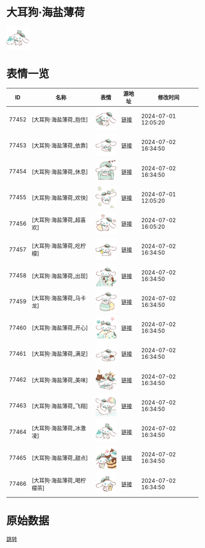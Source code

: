 # 大耳狗·海盐薄荷

<img src="./cover.png" height="60" alt="cover" />

# 表情一览

|ID|名称|表情|源地址|修改时间|
|----|----|----|----|----|
|77452|[大耳狗·海盐薄荷_抱住]|<img src="./pic/077452_%5B大耳狗·海盐薄荷_抱住%5D.png" height="60" alt="抱住"/>|[链接](https://i0.hdslb.com/bfs/garb/2ade412490be8e56fc12f144dc40e736dd8c5e68.png)|2024-07-01 12:05:20|
|77453|[大耳狗·海盐薄荷_依靠]|<img src="./pic/077453_%5B大耳狗·海盐薄荷_依靠%5D.png" height="60" alt="依靠"/>|[链接](https://i0.hdslb.com/bfs/garb/da64e08bfad07a5510734c58784aa739b7d23263.png)|2024-07-02 16:34:50|
|77454|[大耳狗·海盐薄荷_休息]|<img src="./pic/077454_%5B大耳狗·海盐薄荷_休息%5D.png" height="60" alt="休息"/>|[链接](https://i0.hdslb.com/bfs/garb/6d402a42d438f03714ebb94866eb4f28738d0099.png)|2024-07-02 16:34:50|
|77455|[大耳狗·海盐薄荷_欢快]|<img src="./pic/077455_%5B大耳狗·海盐薄荷_欢快%5D.png" height="60" alt="欢快"/>|[链接](https://i0.hdslb.com/bfs/garb/cf0ecf66e02f75562b4adbfa95fa8951cb97282b.png)|2024-07-01 12:05:20|
|77456|[大耳狗·海盐薄荷_超喜欢]|<img src="./pic/077456_%5B大耳狗·海盐薄荷_超喜欢%5D.png" height="60" alt="超喜欢"/>|[链接](https://i0.hdslb.com/bfs/garb/83a799746b37f3b401524268cc64b7be71188065.png)|2024-07-02 16:05:20|
|77457|[大耳狗·海盐薄荷_吃柠檬]|<img src="./pic/077457_%5B大耳狗·海盐薄荷_吃柠檬%5D.png" height="60" alt="吃柠檬"/>|[链接](https://i0.hdslb.com/bfs/garb/bcc8b5d7660e8be0bac7aa601c412b515f66ad3a.png)|2024-07-02 16:34:50|
|77458|[大耳狗·海盐薄荷_出现]|<img src="./pic/077458_%5B大耳狗·海盐薄荷_出现%5D.png" height="60" alt="出现"/>|[链接](https://i0.hdslb.com/bfs/garb/9e6d35541bd13c3ada9ad1f66ba7ee113c43836c.png)|2024-07-02 16:34:50|
|77459|[大耳狗·海盐薄荷_马卡龙]|<img src="./pic/077459_%5B大耳狗·海盐薄荷_马卡龙%5D.png" height="60" alt="马卡龙"/>|[链接](https://i0.hdslb.com/bfs/garb/01984107f88db4cad644c5ef2d25ec0e9eabd652.png)|2024-07-02 16:34:50|
|77460|[大耳狗·海盐薄荷_开心]|<img src="./pic/077460_%5B大耳狗·海盐薄荷_开心%5D.png" height="60" alt="开心"/>|[链接](https://i0.hdslb.com/bfs/garb/08d24129e4b320eebe0b04c1362cbc8c25966955.png)|2024-07-02 16:34:50|
|77461|[大耳狗·海盐薄荷_满足]|<img src="./pic/077461_%5B大耳狗·海盐薄荷_满足%5D.png" height="60" alt="满足"/>|[链接](https://i0.hdslb.com/bfs/garb/8a4804372c007660dab0da6e43c5ede3a54838d5.png)|2024-07-02 16:34:50|
|77462|[大耳狗·海盐薄荷_美味]|<img src="./pic/077462_%5B大耳狗·海盐薄荷_美味%5D.png" height="60" alt="美味"/>|[链接](https://i0.hdslb.com/bfs/garb/852118d1a1ed70824b266461d712c8863e0df8ff.png)|2024-07-02 16:34:50|
|77463|[大耳狗·海盐薄荷_飞翔]|<img src="./pic/077463_%5B大耳狗·海盐薄荷_飞翔%5D.png" height="60" alt="飞翔"/>|[链接](https://i0.hdslb.com/bfs/garb/e9ddc8d4a6d2a4d1839d2ad7e8f4b73de62057c8.png)|2024-07-02 16:34:50|
|77464|[大耳狗·海盐薄荷_冰激凌]|<img src="./pic/077464_%5B大耳狗·海盐薄荷_冰激凌%5D.png" height="60" alt="冰激凌"/>|[链接](https://i0.hdslb.com/bfs/garb/8b448c1ea6de74cbb8541036161c8a0c41ddeb25.png)|2024-07-02 16:34:50|
|77465|[大耳狗·海盐薄荷_甜点]|<img src="./pic/077465_%5B大耳狗·海盐薄荷_甜点%5D.png" height="60" alt="甜点"/>|[链接](https://i0.hdslb.com/bfs/garb/253381e56502687903ca045839e1f95e00f2feb2.png)|2024-07-02 16:34:50|
|77466|[大耳狗·海盐薄荷_喝柠檬茶]|<img src="./pic/077466_%5B大耳狗·海盐薄荷_喝柠檬茶%5D.png" height="60" alt="喝柠檬茶"/>|[链接](https://i0.hdslb.com/bfs/garb/69600ce34b388a51cd065a967d32c28bda3d3606.png)|2024-07-02 16:34:50|

# 原始数据

[跳转](./raw.json)

